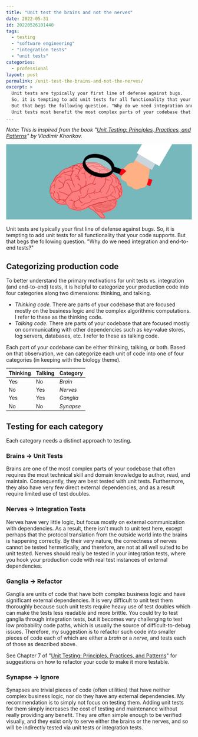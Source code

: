 ```yaml
---
title: "Unit test the brains and not the nerves"
date: 2022-05-31
id: 20220526101440
tags:
  - testing
  - "software engineering"
  - "integration tests"
  - "unit tests"
categories:
  - professional
layout: post
permalink: /unit-test-the-brains-and-not-the-nerves/
excerpt: >
  Unit tests are typically your first line of defense against bugs.
  So, it is tempting to add unit tests for all functionality that your code supports. 
  But that begs the following question. "Why do we need integration and end-to-end tests?"
  Unit tests most benefit the most complex parts of your codebase that often requires the most technical skill and domain knowledge to author, read, and maintain. Integration tests disproportionately benefit the parts of your codebase that communicate with external dependencies.
...
```

_Note: This is inspired from the book "[Unit Testing: Principles, Practices, and Patterns](https://www.manning.com/books/unit-testing)" by Vladimir Khorikov._

![brain](/images/brain-magnifying-glass.png)

Unit tests are typically your first line of defense against bugs. So, it is tempting to add unit tests for all functionality that your code supports. But that begs the following question. "Why do we need integration and end-to-end tests?"

## Categorizing production code
To better understand the primary motivations for unit tests vs. integration (and end-to-end) tests, it is helpful to categorize your production code into four categories along two dimensions: thinking, and talking.

* _Thinking code._ There are parts of your codebase that are focused mostly on the business logic and the complex algorithmic computations. I refer to these as the thinking code.
* _Talking code._ There are parts of your codebase that are focused mostly on communicating with other dependencies such as key-value stores, log servers, databases, etc. I refer to these as talking code.

Each part of your codebase can be either thinking, talking, or both. Based on that observation, we can categorize each unit of code into one of four categories (in keeping with the biology theme).

| Thinking 	| Talking 	| Category 	   |
|----------	|---------	|------------- |
| Yes      	| No      	| _Brain_    	  |
| No       	| Yes     	| _Nerves_   	 |
| Yes      	| Yes     	| _Ganglia_  	|
| No       	| No      	| _Synapse_  	|


## Testing for each category

Each category needs a distinct approach to testing.

### Brains &rarr; Unit Tests

Brains are one of the most complex parts of your codebase that often requires the most technical skill and domain knowledge to author, read, and maintain. Consequently, they are best tested with unit tests. Furthermore, they also have very few direct external dependencies, and as a result require limited use of test doubles.

### Nerves &rarr; Integration Tests

Nerves have very little logic, but focus mostly on external communication with dependencies.
As a result, there isn't much to unit test here, except perhaps that the protocol translation from the outside world into the brains is happening correctly.
By their very nature, the correctness of nerves cannot be tested hermetically, and therefore, are not at all well suited to be unit tested. Nerves should really be tested in your integration tests, where you hook your production code with real test instances of external dependencies.

### Ganglia &rarr; Refactor

Ganglia are units of code that have both complex business logic and have significant external dependencies. It is very difficult to unit test them thoroughly because such unit tests require heavy use of test doubles which can make the tests less readable and more brittle. You could try to test ganglia through integration tests, but it becomes very challenging to test low probability code paths, which is usually the source of difficult-to-debug issues. Therefore, my suggestion is to refactor such code into smaller pieces of code each of which are either a _brain_ or a _nerve_, and tests each of those as described above.

See Chapter 7 of "[Unit Testing: Principles, Practices, and Patterns](https://www.manning.com/books/unit-testing)" for suggestions on how to refactor your code to make it more testable.

### Synapse &rarr; Ignore

Synapses are trivial pieces of code (often utilities) that have neither complex business logic, nor do they have any external dependencies. My recommendation is to simply not focus on testing them. Adding unit tests for them simply increases the cost of testing and maintenance without really providing any benefit. They are often simple enough to be verified visually, and they exist only to serve either the brains or the nerves, and so will be indirectly tested via unit tests or integration tests.

